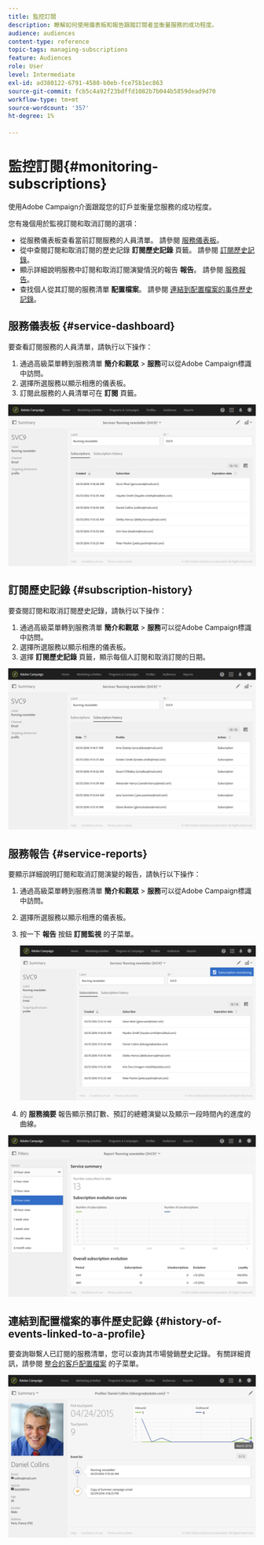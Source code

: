 ```yaml
---
title: 監控訂閱
description: 瞭解如何使用儀表板和報告跟蹤訂閱者並衡量服務的成功程度。
audience: audiences
content-type: reference
topic-tags: managing-subscriptions
feature: Audiences
role: User
level: Intermediate
exl-id: ad380122-6791-4580-b0eb-fce75b1ec863
source-git-commit: fcb5c4a92f23bdffd1082b7b044b5859dead9d70
workflow-type: tm+mt
source-wordcount: '357'
ht-degree: 1%

---
```


# 監控訂閱{#monitoring-subscriptions}

使用Adobe Campaign介面跟蹤您的訂戶並衡量您服務的成功程度。

您有幾個用於監視訂閱和取消訂閱的選項：

* 從服務儀表板查看當前訂閱服務的人員清單。 請參閱 [服務儀表板](#service-dashboard)。
* 從中查閱訂閱和取消訂閱的歷史記錄 **訂閱歷史記錄** 頁籤。 請參閱 [訂閱歷史記錄](#subscription-history)。
* 顯示詳細說明服務中訂閱和取消訂閱演變情況的報告 **報告**。 請參閱 [服務報告](#service-reports)。
* 查找個人從其訂閱的服務清單 **配置檔案**。 請參閱 [連結到配置檔案的事件歷史記錄](#history-of-events-linked-to-a-profile)。

## 服務儀表板 {#service-dashboard}

要查看訂閱服務的人員清單，請執行以下操作：

1. 通過高級菜單轉到服務清單 **簡介和觀眾** > **服務**&#x200B;可以從Adobe Campaign標識中訪問。
1. 選擇所選服務以顯示相應的儀表板。
1. 訂閱此服務的人員清單可在 **訂閱** 頁籤。

![](assets/lp_monitoring_subscriptions_1.png)

## 訂閱歷史記錄 {#subscription-history}

要查閱訂閱和取消訂閱歷史記錄，請執行以下操作：

1. 通過高級菜單轉到服務清單 **簡介和觀眾** > **服務**&#x200B;可以從Adobe Campaign標識中訪問。
1. 選擇所選服務以顯示相應的儀表板。
1. 選擇 **訂閱歷史記錄** 頁籤，顯示每個人訂閱和取消訂閱的日期。

![](assets/lp_monitoring_subscriptions_2.png)

## 服務報告 {#service-reports}

要顯示詳細說明訂閱和取消訂閱演變的報告，請執行以下操作：

1. 通過高級菜單轉到服務清單 **簡介和觀眾** > **服務**&#x200B;可以從Adobe Campaign標識中訪問。
1. 選擇所選服務以顯示相應的儀表板。
1. 按一下 **報告** 按鈕 **訂閱監視** 的子菜單。

   ![](assets/lp_monitoring_subscriptions_3.png)

1. 的 **服務摘要** 報告顯示預訂數、預訂的總體演變以及顯示一段時間內的進度的曲線。

![](assets/lp_monitoring_subscriptions_4.png)

## 連結到配置檔案的事件歷史記錄 {#history-of-events-linked-to-a-profile}

要查詢聯繫人已訂閱的服務清單，您可以查詢其市場營銷歷史記錄。 有關詳細資訊，請參閱 [整合的客戶配置檔案](../../audiences/using/integrated-customer-profile.md) 的子菜單。

![](assets/lp_monitoring_subscriptions_5.png)
